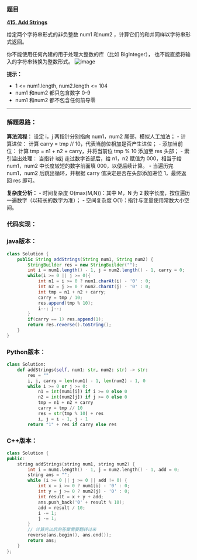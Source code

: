 ### 题目

 **[415. Add Strings](https://leetcode-cn.com/problems/add-strings/)** 
 
 给定两个字符串形式的非负整数 num1 和num2 ，计算它们的和并同样以字符串形式返回。

你不能使用任何內建的用于处理大整数的库（比如 BigInteger）， 也不能直接将输入的字符串转换为整数形式。
![image](https://user-images.githubusercontent.com/42907149/141670981-868bbfe2-e5dc-4904-9545-4da8b971ffa7.png)

 

**提示：**

   - 1 <= num1.length, num2.length <= 104
   - num1 和num2 都只包含数字 0-9
   - num1 和num2 都不包含任何前导零

--------------------------------------------------
### 解题思路：

**算法流程**： 设定 i，j 两指针分别指向 num1，num2 尾部，模拟人工加法；
        - 计算进位： 计算 carry = tmp // 10，代表当前位相加是否产生进位；
        - 添加当前位： 计算 tmp = n1 + n2 + carry，并将当前位 tmp % 10 添加至 res 头部；
        - 索引溢出处理： 当指针 i或j 走过数字首部后，给 n1，n2 赋值为 000，相当于给 num1，num2 中长度较短的数字前面填 000，以便后续计算。
        - 当遍历完 num1，num2 后跳出循环，并根据 carry 值决定是否在头部添加进位 1，最终返回 res 即可。

**复杂度分析：**
        - 时间复杂度 O(max(M,N))：其中 M，N 为 2 数字长度，按位遍历一遍数字（以较长的数字为准）；
        - 空间复杂度 O(1)：指针与变量使用常数大小空间。


### 代码实现：


### java版本：

```Java
class Solution {
    public String addStrings(String num1, String num2) {
        StringBuilder res = new StringBuilder("");
        int i = num1.length() - 1, j = num2.length() - 1, carry = 0;
        while(i >= 0 || j >= 0){
            int n1 = i >= 0 ? num1.charAt(i) - '0' : 0;
            int n2 = j >= 0 ? num2.charAt(j) - '0' : 0;
            int tmp = n1 + n2 + carry;
            carry = tmp / 10;
            res.append(tmp % 10);
            i--; j--;
        }
        if(carry == 1) res.append(1);
        return res.reverse().toString();
    }
}
```
### Python版本：
```Python
class Solution:
    def addStrings(self, num1: str, num2: str) -> str:
        res = ""
        i, j, carry = len(num1) - 1, len(num2) - 1, 0
        while i >= 0 or j >= 0:
            n1 = int(num1[i]) if i >= 0 else 0
            n2 = int(num2[j]) if j >= 0 else 0
            tmp = n1 + n2 + carry
            carry = tmp // 10
            res = str(tmp % 10) + res
            i, j = i - 1, j - 1
        return "1" + res if carry else res

```

### C++版本：


```C++
class Solution {
public:
    string addStrings(string num1, string num2) {
        int i = num1.length() - 1, j = num2.length() - 1, add = 0;
        string ans = "";
        while (i >= 0 || j >= 0 || add != 0) {
            int x = i >= 0 ? num1[i] - '0' : 0;
            int y = j >= 0 ? num2[j] - '0' : 0;
            int result = x + y + add;
            ans.push_back('0' + result % 10);
            add = result / 10;
            i -= 1;
            j -= 1;
        }
        // 计算完以后的答案需要翻转过来
        reverse(ans.begin(), ans.end());
        return ans;
    }
};
```
